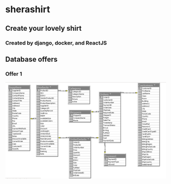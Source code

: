 # sherashirt
## Create your lovely shirt
### Created by django, docker, and ReactJS

## Database offers
### Offer 1
![DataBase](/static_root_tmp/sherashirt_databases.png)
